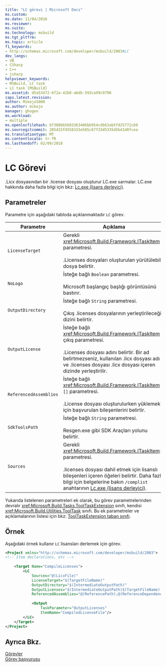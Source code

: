 ```yaml
---
title: "LC görevi | Microsoft Docs"
ms.custom: 
ms.date: 11/04/2016
ms.reviewer: 
ms.suite: 
ms.technology: msbuild
ms.tgt_pltfrm: 
ms.topic: article
f1_keywords:
- http://schemas.microsoft.com/developer/msbuild/2003#LC
dev_langs:
- VB
- CSharp
- C++
- jsharp
helpviewer_keywords:
- MSBuild, LC task
- LC task [MSBuild]
ms.assetid: d5a53472-6f2a-42b8-a6db-593ca99c9790
caps.latest.revision: 
author: Mikejo5000
ms.author: mikejo
manager: ghogen
ms.workload:
- multiple
ms.openlocfilehash: bf308bb5693363406bb954cdb63ab5fd25772cb9
ms.sourcegitcommit: 205d15f4558315e585c67f33d5335d5b41d0fcea
ms.translationtype: MT
ms.contentlocale: tr-TR
ms.lasthandoff: 02/09/2018
---
```

# <a name="lc-task"></a>LC Görevi
.Licx dosyasından bir .license dosyası oluşturur LC.exe sarmalar. LC.exe hakkında daha fazla bilgi için bkz: [Lc.exe (lisans derleyici)](/dotnet/framework/tools/lc-exe-license-compiler).  
  
## <a name="parameters"></a>Parametreler  
 Parametre için aşağıdaki tabloda açıklanmaktadır `LC` görev.  
  
|Parametre|Açıklama|  
|---------------|-----------------|  
|`LicenseTarget`|Gerekli <xref:Microsoft.Build.Framework.ITaskItem> parametresi.<br /><br /> .Licenses dosyaları oluşturulan yürütülebilir dosya belirtir.|  
|`NoLogo`|İsteğe bağlı `Boolean` parametresi.<br /><br /> Microsoft başlangıç başlığı görüntüsünü bastırır.|  
|`OutputDirectory`|İsteğe bağlı `String` parametresi.<br /><br /> Çıkış .licenses dosyalarının yerleştirileceği dizini belirtir.|  
|`OutputLicense`|İsteğe bağlı <xref:Microsoft.Build.Framework.ITaskItem> çıkış parametresi.<br /><br /> .Licenses dosyası adını belirtir. Bir ad belirtmezseniz, kullanılan .licx dosyası adı ve .licenses dosyası .licx dosyası içeren dizinde yerleştirilir.|  
|`ReferencedAssemblies`|İsteğe bağlı <xref:Microsoft.Build.Framework.ITaskItem> `[]` parametresi.<br /><br /> .License dosyası oluşturulurken yüklemek için başvurulan bileşenlerini belirtir.|  
|`SdkToolsPath`|İsteğe bağlı `String` parametresi.<br /><br /> Resgen.exe gibi SDK Araçları yolunu belirtir.|  
|`Sources`|Gerekli <xref:Microsoft.Build.Framework.ITaskItem>`[]` parametresi.<br /><br /> .licenses dosyası dahil etmek için lisanslı bileşenleri içeren öğeleri belirtir. Daha fazla bilgi için belgelerine bakın `/complist` anahtarının [Lc.exe (lisans derleyici)](/dotnet/framework/tools/lc-exe-license-compiler).|  
  
 Yukarıda listelenen parametreleri ek olarak, bu görev parametrelerinden devralır <xref:Microsoft.Build.Tasks.ToolTaskExtension> sınıfı, kendisi <xref:Microsoft.Build.Utilities.ToolTask> sınıfı. Bu ek parametreler ve açıklamalarının listesi için bkz: [ToolTaskExtension taban sınıfı](../msbuild/tooltaskextension-base-class.md).  
  
## <a name="example"></a>Örnek  
 Aşağıdaki örnek kullanır `LC` lisansları derlemek için görev.  
  
```xml  
<Project xmlns="http://schemas.microsoft.com/developer/msbuild/2003">  
<!-- Item declarations, etc -->  
  
    <Target Name="CompileLicenses">  
        <LC  
            Sources="@(LicxFile)"  
            LicenseTarget="$(TargetFileName)"  
            OutputDirectory="$(IntermediateOutputPath)"  
            OutputLicenses="$(IntermediateOutputPath)$(TargetFileName).licenses"  
            ReferencedAssemblies="@(ReferencePath);@(ReferenceDependencyPaths)">  
  
            <Output  
                TaskParameter="OutputLicenses"  
                ItemName="CompiledLicenseFile"/>  
        </LC>  
    </Target>  
</Project>  
```  
  
## <a name="see-also"></a>Ayrıca Bkz.  
 [Görevler](../msbuild/msbuild-tasks.md)   
 [Görev başvurusu](../msbuild/msbuild-task-reference.md)